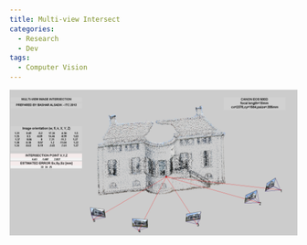 ```yaml
---
title: Multi-view Intersect
categories: 
  - Research
  - Dev
tags:
  - Computer Vision
---
```


<!-- ![multi-view intersect](/assets/img/open3DCV/multi_intersect.PNG) -->

<div class="img_row">
    <img class="col three" src="/assets/img/open3DCV/multi_intersect.PNG" alt="multiview-intersect" title="Multi-view Intersect"/>
</div>